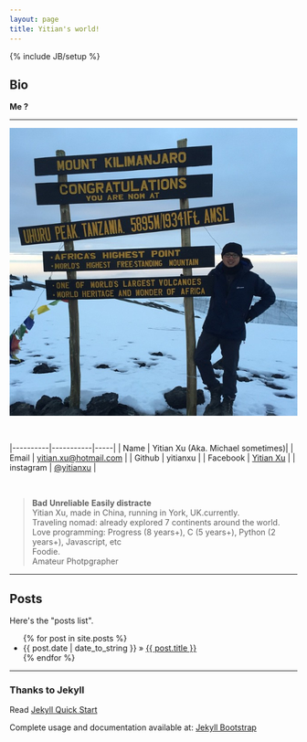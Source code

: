 ```yaml
---
layout: page
title: Yitian's world!
---
```

{% include JB/setup %}


## Bio
__Me ?__

---
![alt text][logo]

[logo]: https://github.com/yitianxu/yitianxu.github.io/blob/master/image/self.png?raw=true
<br />

|----------|-----------|-----|
| Name   | Yitian Xu (Aka. Michael sometimes)| 
| Email  | yitian.xu@hotmail.com | 
| Github | yitianxu | 
| Facebook  | [Yitian Xu](https://www.facebook.com/yitian.xu) |
| instagram | [@yitianxu](https://www.instagram.com/yitianxu/?hl=en) |

<br />

> **Bad** **Unreliable** **Easily distracte** <br />
> Yitian Xu, made in China, running in York, UK.currently.  
> Traveling nomad: already explored 7 continents around the world.  <br />
> Love programming: Progress (8 years+), C (5 years+), Python (2 years+), Javascript, etc <br />
> Foodie. <br />
> Amateur Photpgrapher



----

## Posts


Here's the "posts list".

<ul class="posts">
  {% for post in site.posts %}
    <li><span>{{ post.date | date_to_string }}</span> &raquo; <a href="{{ BASE_PATH }}{{ post.url }}">{{ post.title }}</a></li>
  {% endfor %}
</ul>


---

### Thanks to Jekyll

Read [Jekyll Quick Start](http://jekyllbootstrap.com/usage/jekyll-quick-start.html)

Complete usage and documentation available at: [Jekyll Bootstrap](http://jekyllbootstrap.com)

